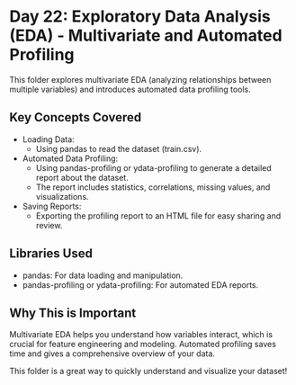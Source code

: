 # Day 22: Exploratory Data Analysis (EDA) - Multivariate and Automated Profiling

This folder explores multivariate EDA (analyzing relationships between multiple variables) and introduces automated data profiling tools.

## Key Concepts Covered

- Loading Data:
  - Using pandas to read the dataset (train.csv).
- Automated Data Profiling:
  - Using pandas-profiling or ydata-profiling to generate a detailed report about the dataset.
  - The report includes statistics, correlations, missing values, and visualizations.
- Saving Reports:
  - Exporting the profiling report to an HTML file for easy sharing and review.

## Libraries Used

- pandas: For data loading and manipulation.
- pandas-profiling or ydata-profiling: For automated EDA reports.

## Why This is Important

Multivariate EDA helps you understand how variables interact, which is crucial for feature engineering and modeling. Automated profiling saves time and gives a comprehensive overview of your data.

This folder is a great way to quickly understand and visualize your dataset! 